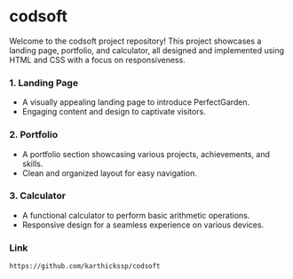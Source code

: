 # codsoft


Welcome to the codsoft project repository! This project showcases a landing page, portfolio, and calculator, all designed and implemented using HTML and CSS with a focus on responsiveness.


### 1. Landing Page
- A visually appealing landing page to introduce PerfectGarden.
- Engaging content and design to captivate visitors.

### 2. Portfolio
- A portfolio section showcasing various projects, achievements, and skills.
- Clean and organized layout for easy navigation.

### 3. Calculator
- A functional calculator to perform basic arithmetic operations.
- Responsive design for a seamless experience on various devices.


### Link
   ```bash
   https://github.com/karthickssp/codsoft
